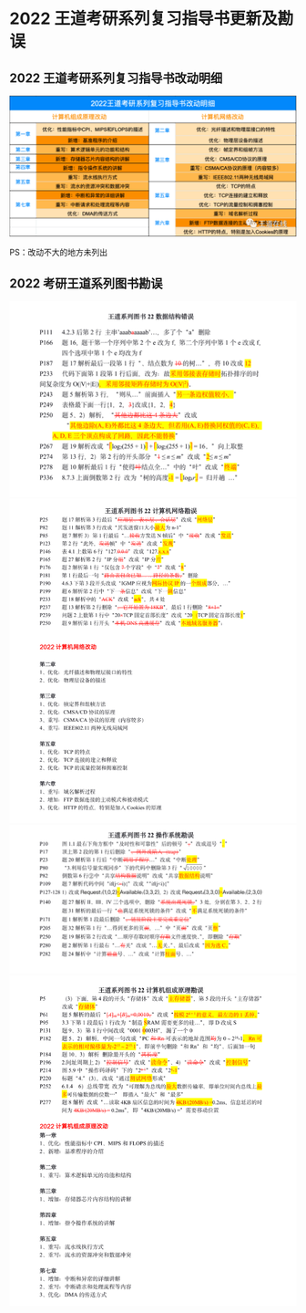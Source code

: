 # 2022 王道考研系列复习指导书更新及勘误

## 2022 王道考研系列复习指导书改动明细

<img src = "assets/2022王道考研系列复习指导书改动明细.png">

PS：改动不大的地方未列出

## 2022 考研王道系列图书勘误
<img src = "assets/王道系列图书22数据结构勘误.png">
<img src = "assets/王道系列图书22计算机网络勘误.png">
<img src = "assets/王道系列图书22操作系统勘误.png">
<img src = "assets/王道系列图书22计算机组成原理勘误.png">

